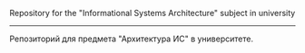 Repository for the "Informational Systems Architecture" subject in university

------------------------------------

Репозиторий для предмета "Архитектура ИС" в университете.
